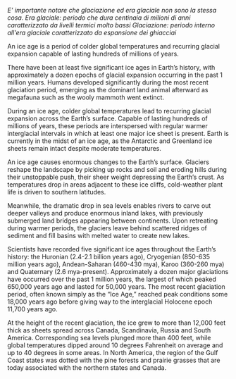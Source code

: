 *E' importante notare che glaciazione ed era glaciale non sono la stessa cosa.
Era glaciale: periodo che dura centinaia di milioni di anni caratterizzato da livelli termici molto bassi
Glaciazione: periodo interno all'era glaciale caratterizzato da espansione dei ghiacciai*


An ice age is a period of colder global temperatures and recurring glacial expansion capable of lasting hundreds of millions of years.

There have been at least five significant ice ages in Earth’s history, with approximately a dozen epochs of glacial expansion occurring in the past 1 million years. Humans developed significantly during the most recent glaciation period, emerging as the dominant land animal afterward as megafauna such as the wooly mammoth went extinct.

During an ice age, colder global temperatures lead to recurring glacial expansion across the Earth’s surface. Capable of lasting hundreds of millions of years, these periods are interspersed with regular warmer interglacial intervals in which at least one major ice sheet is present. Earth is currently in the midst of an ice age, as the Antarctic and Greenland ice sheets remain intact despite moderate temperatures.

An ice age causes enormous changes to the Earth’s surface. Glaciers reshape the landscape by picking up rocks and soil and eroding hills during their unstoppable push, their sheer weight depressing the Earth’s crust. As temperatures drop in areas adjacent to these ice cliffs, cold-weather plant life is driven to southern latitudes. 

Meanwhile, the dramatic drop in sea levels enables rivers to carve out deeper valleys and produce enormous inland lakes, with previously submerged land bridges appearing between continents. Upon retreating during warmer periods, the glaciers leave behind scattered ridges of sediment and fill basins with melted water to create new lakes.

Scientists have recorded five significant ice ages throughout the Earth’s history: the Huronian (2.4-2.1 billion years ago), Cryogenian (850-635 million years ago), Andean-Saharan (460-430 mya), Karoo (360-260 mya) and Quaternary (2.6 mya-present). Approximately a dozen major glaciations have occurred over the past 1 million years, the largest of which peaked 650,000 years ago and lasted for 50,000 years. The most recent glaciation period, often known simply as the “Ice Age,” reached peak conditions some 18,000 years ago before giving way to the interglacial Holocene epoch 11,700 years ago.

At the height of the recent glaciation, the ice grew to more than 12,000 feet thick as sheets spread across Canada, Scandinavia, Russia and South America. Corresponding sea levels plunged more than 400 feet, while global temperatures dipped around 10 degrees Fahrenheit on average and up to 40 degrees in some areas. In North America, the region of the Gulf Coast states was dotted with the pine forests and prairie grasses that are today associated with the northern states and Canada.

